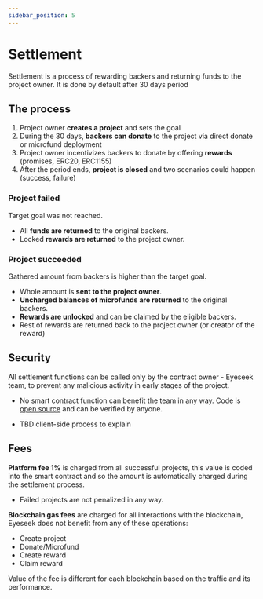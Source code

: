 ```yaml
---
sidebar_position: 5
---
```


# Settlement
Settlement is a process of rewarding backers and returning funds to the project owner. It is done by default after 30 days period

## The process 
1. Project owner **creates a project** and sets the goal
2. During the 30 days, **backers can donate** to the project via direct donate or microfund deployment
3. Project owner incentivizes backers to donate by offering **rewards** (promises, ERC20, ERC1155)
4. After the period ends, **project is closed** and two scenarios could happen (success, failure)

### Project failed
Target goal was not reached. 
- All **funds are returned** to the original backers.
- Locked **rewards are returned** to the project owner.

### Project succeeded
Gathered amount from backers is higher than the target goal.
- Whole amount is **sent to the project owner**.
- **Uncharged balances of microfunds are returned** to the original backers.
- **Rewards are unlocked** and can be claimed by the eligible backers.
- Rest of rewards are returned back to the project owner (or creator of the reward)


## Security
All settlement functions can be called only by the contract owner - Eyeseek team, to prevent any malicious activity in early stages of the project.
- No smart contract function can benefit the team in any way. Code is [open source](https://github.com/Eyeseek-org/diamond) and can be verified by anyone.

- TBD client-side process to explain

## Fees 
**Platform fee 1%** is charged from all successful projects, this value is coded into the smart contract and so the amount is automatically charged during the settlement process. 
- Failed projects are not penalized in any way.

**Blockchain gas fees** are charged for all interactions with the blockchain, Eyeseek does not benefit from any of these operations:
- Create project
- Donate/Microfund
- Create reward
- Claim reward

Value of the fee is different for each blockchain based on the traffic and its performance. 




